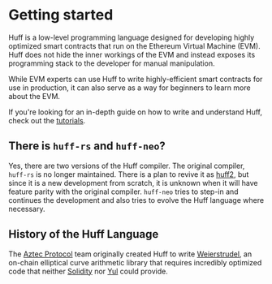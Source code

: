 # Getting started

Huff is a low-level programming language designed for developing highly optimized smart contracts that run on the Ethereum Virtual Machine (EVM). Huff does not hide the inner workings of the EVM and instead exposes its programming stack to the developer for manual manipulation.

While EVM experts can use Huff to write highly-efficient smart contracts for use in production, it can also serve as a way for beginners to learn more about the EVM.

If you're looking for an in-depth guide on how to write and understand Huff, check out the [tutorials](../tutorial/overview.md).

## There is `huff-rs` and `huff-neo`?

Yes, there are two versions of the Huff compiler. The original compiler, `huff-rs` is no longer maintained. There is a plan to revive it as [huff2](https://github.com/huff-language/huff2), but since it is a new development from scratch, it is unknown when it will have feature parity with the original compiler. `huff-neo` tries to step-in and continues the development and also tries to evolve the Huff language where necessary.


## History of the Huff Language
The [Aztec Protocol](https://aztec.network/) team originally created Huff to write [Weierstrudel](https://github.com/aztecprotocol/weierstrudel/tree/master/huff_modules), an on-chain elliptical curve arithmetic library that requires incredibly optimized code that neither [Solidity](https://docs.soliditylang.org/) nor [Yul](https://docs.soliditylang.org/en/latest/yul.html) could provide.


